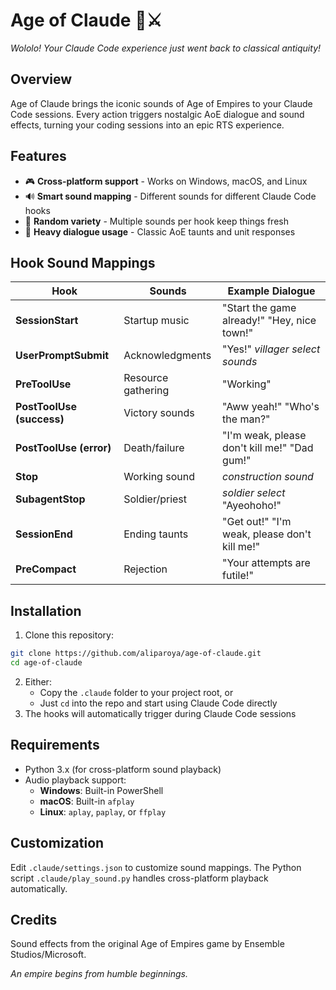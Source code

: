 # Age of Claude 🏰⚔️

*Wololo! Your Claude Code experience just went back to classical antiquity!*

## Overview

Age of Claude brings the iconic sounds of Age of Empires to your Claude Code sessions. Every action triggers nostalgic AoE dialogue and sound effects, turning your coding sessions into an epic RTS experience.

## Features

- 🎮 **Cross-platform support** - Works on Windows, macOS, and Linux
- 🔊 **Smart sound mapping** - Different sounds for different Claude Code hooks
- 🎲 **Random variety** - Multiple sounds per hook keep things fresh
- 💬 **Heavy dialogue usage** - Classic AoE taunts and unit responses

## Hook Sound Mappings

| Hook | Sounds | Example Dialogue |
|------|--------|------------------|
| **SessionStart** | Startup music | "Start the game already!" "Hey, nice town!" |
| **UserPromptSubmit** | Acknowledgments | "Yes!" *villager select sounds* |
| **PreToolUse** | Resource gathering | "Working" |
| **PostToolUse (success)** | Victory sounds | "Aww yeah!" "Who's the man?" |
| **PostToolUse (error)** | Death/failure | "I'm weak, please don't kill me!" "Dad gum!" |
| **Stop** | Working sound | *construction sound* |
| **SubagentStop** | Soldier/priest | *soldier select* "Ayeohoho!" |
| **SessionEnd** | Ending taunts | "Get out!" "I'm weak, please don't kill me!" |
| **PreCompact** | Rejection | "Your attempts are futile!" |

## Installation

1. Clone this repository:
```bash
git clone https://github.com/aliparoya/age-of-claude.git
cd age-of-claude
```

2. Either:
   - Copy the `.claude` folder to your project root, or
   - Just `cd` into the repo and start using Claude Code directly
3. The hooks will automatically trigger during Claude Code sessions

## Requirements

- Python 3.x (for cross-platform sound playback)
- Audio playback support:
  - **Windows**: Built-in PowerShell
  - **macOS**: Built-in `afplay`
  - **Linux**: `aplay`, `paplay`, or `ffplay`

## Customization

Edit `.claude/settings.json` to customize sound mappings. The Python script `.claude/play_sound.py` handles cross-platform playback automatically.

## Credits

Sound effects from the original Age of Empires game by Ensemble Studios/Microsoft.

*An empire begins from humble beginnings.*
